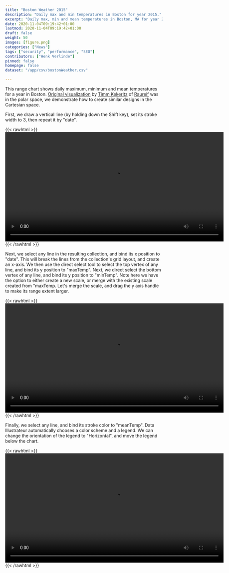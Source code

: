 ```yaml
---
title: "Boston Weather 2015"
description: "Daily max and min temperatures in Boston for year 2015."
excerpt: "Daily max, min and mean temperatures in Boston, MA for year 2015."
date: 2020-11-04T09:19:42+01:00
lastmod: 2020-11-04T09:19:42+01:00
draft: false
weight: 50
images: [figure.png]
categories: ["News"]
tags: ["security", "performance", "SEO"]
contributors: ["Henk Verlinde"]
pinned: false
homepage: false
dataset: "/app/csv/bostonWeather.csv"

---
```

This range chart shows daily maximum, minimum and mean temperatures for a year in Boston. [Original visualization](http://weather-radials.com/) by [Timm Kekeritz](http://kekeritz.com/) of [Raureif](https://raureif.net/) was in the polar space, we demonstrate how to create similar designs in the Cartesian space.

First, we draw a vertical line (by holding down the Shift key), set its stroke width to 3, then repeat it by "date". 

{{< rawhtml >}} 
<video width=700px class="tutorial-video" controls>
    <source src="/videos/gallery/boston-weather-1.mov" type="video/mp4">
    Your browser does not support the video tag.  
</video>
{{< /rawhtml >}}

Next, we select any line in the resulting collection, and bind its x position to "date". This will break the lines from the collection's grid layout, and create an x-axis. We then use the direct select tool to select the top vertex of any line, and bind its y position to "maxTemp". Next, we direct select the bottom vertex of any line, and bind its y position to "minTemp". Note here we have the option to either create a new scale, or merge with the existing scale created from "maxTemp. Let's merge the scale, and drag the y axis handle to make its range extent larger.

{{< rawhtml >}} 
<video width=700px class="tutorial-video" controls>
    <source src="/videos/gallery/boston-weather-2.mov" type="video/mp4">
    Your browser does not support the video tag.  
</video>
{{< /rawhtml >}}

Finally, we select any line, and bind its stroke color to "meanTemp". Data Illustrateur automatically chooses a color scheme and a legend. We can change the orientation of the legend to "Horizontal", and move the legend below the chart. 

{{< rawhtml >}} 
<video width=700px class="tutorial-video" controls>
    <source src="/videos/gallery/boston-weather-3.mov" type="video/mp4">
    Your browser does not support the video tag.  
</video>
{{< /rawhtml >}}
